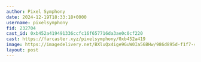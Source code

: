 ```yaml
---
author: Pixel Symphony
date: 2024-12-19T18:33:18+0000
username: pixelsymphony
fid: 232704
cast_id: 0xb452a419491336ccfc16f657716da3ae0c0cf220
cast: https://farcaster.xyz/pixelsymphony/0xb452a419
image: https://imagedelivery.net/BXluQx4ige9GuW0Ia56BHw/986d895d-f1f7-41f1-66ff-a65c87b4cd00/original
layout: post
---
```


<img src='https://imagedelivery.net/BXluQx4ige9GuW0Ia56BHw/986d895d-f1f7-41f1-66ff-a65c87b4cd00/original' alt='' referrerpolicy='no-referrer'/>
